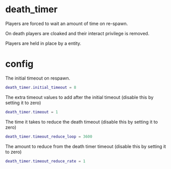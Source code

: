# death_timer
Players are forced to wait an amount of time on re-spawn. 

On death players are cloaked and their interact privilege is removed. 

Players are held in place by a entity.

# config

The initial timeout on respawn.

``` lua
death_timer.initial_timeout = 8
```

The extra timeout values to add after the initial timeout (disable this by setting it to zero)

``` lua
death_timer.timeout = 1
```

The time it takes to reduce the death timeout (disable this by setting it to zero)

``` lua
death_timer.timeout_reduce_loop = 3600
```

The amount to reduce from the death timer timeout (disable this by setting it to zero)

``` lua
death_timer.timeout_reduce_rate = 1
```
